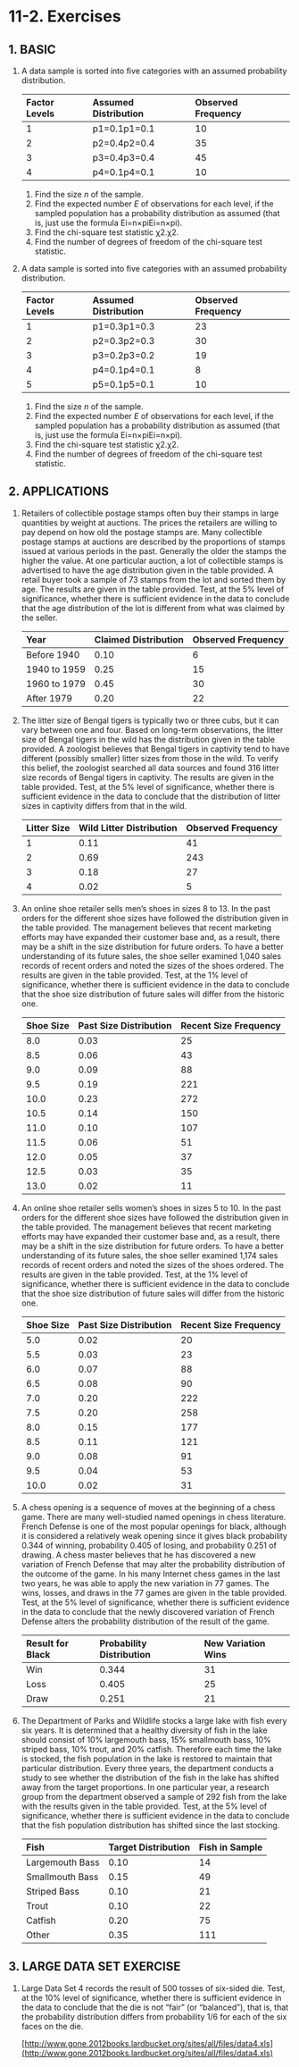 # 11-2. Exercises

## 1. **BASIC**

1. A data sample is sorted into five categories with an assumed probability distribution.

   | Factor Levels | Assumed Distribution | Observed Frequency |
   | :--- | :--- | :--- |
   | 1 | p1=0.1p1=0.1 | 10 |
   | 2 | p2=0.4p2=0.4 | 35 |
   | 3 | p3=0.4p3=0.4 | 45 |
   | 4 | p4=0.1p4=0.1 | 10 |

   1. Find the size _n_ of the sample.
   2. Find the expected number _E_ of observations for each level, if the sampled population has a probability distribution as assumed \(that is, just use the formula Ei=n×piEi=n×pi\).
   3. Find the chi-square test statistic χ2.χ2.
   4. Find the number of degrees of freedom of the chi-square test statistic.

2. A data sample is sorted into five categories with an assumed probability distribution.

   | Factor Levels | Assumed Distribution | Observed Frequency |
   | :--- | :--- | :--- |
   | 1 | p1=0.3p1=0.3 | 23 |
   | 2 | p2=0.3p2=0.3 | 30 |
   | 3 | p3=0.2p3=0.2 | 19 |
   | 4 | p4=0.1p4=0.1 | 8 |
   | 5 | p5=0.1p5=0.1 | 10 |

   1. Find the size _n_ of the sample.
   2. Find the expected number _E_ of observations for each level, if the sampled population has a probability distribution as assumed \(that is, just use the formula Ei=n×piEi=n×pi\).
   3. Find the chi-square test statistic χ2.χ2.
   4. Find the number of degrees of freedom of the chi-square test statistic.

## **2. APPLICATIONS**

1. Retailers of collectible postage stamps often buy their stamps in large quantities by weight at auctions. The prices the retailers are willing to pay depend on how old the postage stamps are. Many collectible postage stamps at auctions are described by the proportions of stamps issued at various periods in the past. Generally the older the stamps the higher the value. At one particular auction, a lot of collectible stamps is advertised to have the age distribution given in the table provided. A retail buyer took a sample of 73 stamps from the lot and sorted them by age. The results are given in the table provided. Test, at the 5% level of significance, whether there is sufficient evidence in the data to conclude that the age distribution of the lot is different from what was claimed by the seller.

   | Year | Claimed Distribution | Observed Frequency |
   | :--- | :--- | :--- |
   | Before 1940 | 0.10 | 6 |
   | 1940 to 1959 | 0.25 | 15 |
   | 1960 to 1979 | 0.45 | 30 |
   | After 1979 | 0.20 | 22 |

2. The litter size of Bengal tigers is typically two or three cubs, but it can vary between one and four. Based on long-term observations, the litter size of Bengal tigers in the wild has the distribution given in the table provided. A zoologist believes that Bengal tigers in captivity tend to have different \(possibly smaller\) litter sizes from those in the wild. To verify this belief, the zoologist searched all data sources and found 316 litter size records of Bengal tigers in captivity. The results are given in the table provided. Test, at the 5% level of significance, whether there is sufficient evidence in the data to conclude that the distribution of litter sizes in captivity differs from that in the wild.

   | Litter Size | Wild Litter Distribution | Observed Frequency |
   | :--- | :--- | :--- |
   | 1 | 0.11 | 41 |
   | 2 | 0.69 | 243 |
   | 3 | 0.18 | 27 |
   | 4 | 0.02 | 5 |

3. An online shoe retailer sells men’s shoes in sizes 8 to 13. In the past orders for the different shoe sizes have followed the distribution given in the table provided. The management believes that recent marketing efforts may have expanded their customer base and, as a result, there may be a shift in the size distribution for future orders. To have a better understanding of its future sales, the shoe seller examined 1,040 sales records of recent orders and noted the sizes of the shoes ordered. The results are given in the table provided. Test, at the 1% level of significance, whether there is sufficient evidence in the data to conclude that the shoe size distribution of future sales will differ from the historic one.

   | Shoe Size | Past Size Distribution | Recent Size Frequency |
   | :--- | :--- | :--- |
   | 8.0 | 0.03 | 25 |
   | 8.5 | 0.06 | 43 |
   | 9.0 | 0.09 | 88 |
   | 9.5 | 0.19 | 221 |
   | 10.0 | 0.23 | 272 |
   | 10.5 | 0.14 | 150 |
   | 11.0 | 0.10 | 107 |
   | 11.5 | 0.06 | 51 |
   | 12.0 | 0.05 | 37 |
   | 12.5 | 0.03 | 35 |
   | 13.0 | 0.02 | 11 |

4. An online shoe retailer sells women’s shoes in sizes 5 to 10. In the past orders for the different shoe sizes have followed the distribution given in the table provided. The management believes that recent marketing efforts may have expanded their customer base and, as a result, there may be a shift in the size distribution for future orders. To have a better understanding of its future sales, the shoe seller examined 1,174 sales records of recent orders and noted the sizes of the shoes ordered. The results are given in the table provided. Test, at the 1% level of significance, whether there is sufficient evidence in the data to conclude that the shoe size distribution of future sales will differ from the historic one.

   | Shoe Size | Past Size Distribution | Recent Size Frequency |
   | :--- | :--- | :--- |
   | 5.0 | 0.02 | 20 |
   | 5.5 | 0.03 | 23 |
   | 6.0 | 0.07 | 88 |
   | 6.5 | 0.08 | 90 |
   | 7.0 | 0.20 | 222 |
   | 7.5 | 0.20 | 258 |
   | 8.0 | 0.15 | 177 |
   | 8.5 | 0.11 | 121 |
   | 9.0 | 0.08 | 91 |
   | 9.5 | 0.04 | 53 |
   | 10.0 | 0.02 | 31 |

5. A chess opening is a sequence of moves at the beginning of a chess game. There are many well-studied named openings in chess literature. French Defense is one of the most popular openings for black, although it is considered a relatively weak opening since it gives black probability 0.344 of winning, probability 0.405 of losing, and probability 0.251 of drawing. A chess master believes that he has discovered a new variation of French Defense that may alter the probability distribution of the outcome of the game. In his many Internet chess games in the last two years, he was able to apply the new variation in 77 games. The wins, losses, and draws in the 77 games are given in the table provided. Test, at the 5% level of significance, whether there is sufficient evidence in the data to conclude that the newly discovered variation of French Defense alters the probability distribution of the result of the game.

   | Result for Black | Probability Distribution | New Variation Wins |
   | :--- | :--- | :--- |
   | Win | 0.344 | 31 |
   | Loss | 0.405 | 25 |
   | Draw | 0.251 | 21 |

6. The Department of Parks and Wildlife stocks a large lake with fish every six years. It is determined that a healthy diversity of fish in the lake should consist of 10% largemouth bass, 15% smallmouth bass, 10% striped bass, 10% trout, and 20% catfish. Therefore each time the lake is stocked, the fish population in the lake is restored to maintain that particular distribution. Every three years, the department conducts a study to see whether the distribution of the fish in the lake has shifted away from the target proportions. In one particular year, a research group from the department observed a sample of 292 fish from the lake with the results given in the table provided. Test, at the 5% level of significance, whether there is sufficient evidence in the data to conclude that the fish population distribution has shifted since the last stocking.

   | Fish | Target Distribution | Fish in Sample |
   | :--- | :--- | :--- |
   | Largemouth Bass | 0.10 | 14 |
   | Smallmouth Bass | 0.15 | 49 |
   | Striped Bass | 0.10 | 21 |
   | Trout | 0.10 | 22 |
   | Catfish | 0.20 | 75 |
   | Other | 0.35 | 111 |

## **3. LARGE DATA SET EXERCISE**

1. Large Data Set 4 records the result of 500 tosses of six-sided die. Test, at the 10% level of significance, whether there is sufficient evidence in the data to conclude that the die is not “fair” \(or “balanced”\), that is, that the probability distribution differs from probability 1/6 for each of the six faces on the die.

   [http://www.gone.2012books.lardbucket.org/sites/all/files/data4.xls](http://www.gone.2012books.lardbucket.org/sites/all/files/data4.xls)

